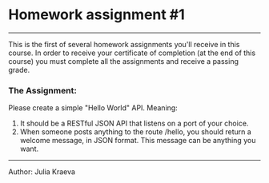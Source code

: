 # Homework assignment #1
***
This is the first of several homework assignments you'll receive in this course. In order to receive your certificate of completion (at the end of this course) you must complete all the assignments and receive a passing grade.
### The Assignment:

Please create a simple "Hello World" API. Meaning:

1. It should be a RESTful JSON API that listens on a port of your choice. 
2. When someone posts anything to the route /hello, you should return a welcome message, in JSON format. This message can be anything you want. 

***
Author: Julia Kraeva
